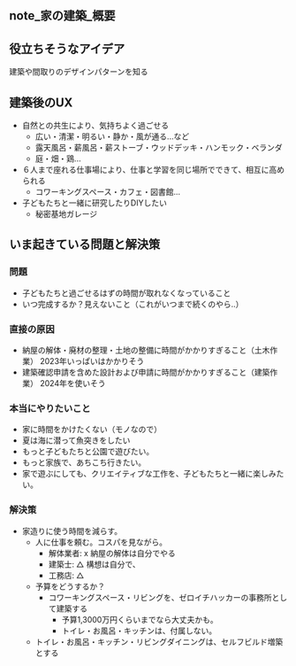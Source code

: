 note_家の建築_概要
---
## 役立ちそうなアイデア
建築や間取りのデザインパターンを知る

## 建築後のUX
- 自然との共生により、気持ちよく過ごせる
  - 広い・清潔・明るい・静か・風が通る...など
  - 露天風呂・薪風呂・薪ストーブ・ウッドデッキ・ハンモック・ベランダ
  - 庭・畑・鶏...
- ６人まで座れる仕事場により、仕事と学習を同じ場所でできて、相互に高められる
  - コワーキングスペース・カフェ・図書館...
- 子どもたちと一緒に研究したりDIYしたい
  - 秘密基地ガレージ

## いま起きている問題と解決策
### 問題
- 子どもたちと過ごせるはずの時間が取れなくなっていること
- いつ完成するか？見えないこと（これがいつまで続くのやら..）

### 直接の原因
- 納屋の解体・廃材の整理・土地の整備に時間がかかりすぎること（土木作業） 2023年いっぱいはかかりそう
- 建築確認申請を含めた設計および申請に時間がかかりすぎること（建築作業） 2024年を使いそう

### 本当にやりたいこと
- 家に時間をかけたくない（モノなので）
- 夏は海に潜って魚突きをしたい
- もっと子どもたちと公園で遊びたい。
- もっと家族で、あちこち行きたい。
- 家で遊ぶにしても、クリエイティブな工作を、子どもたちと一緒に楽しみたい。

### 解決策
- 家造りに使う時間を減らす。
  - 人に仕事を頼む。コスパを見ながら。
    - 解体業者: x 納屋の解体は自分でやる
    - 建築士: △ 構想は自分で、
    - 工務店: △
  - 予算をどうするか？
    - コワーキングスペース・リビングを、ゼロイチハッカーの事務所として建築する
      - 予算1,3000万円くらいまでなら大丈夫かも。
      - トイレ・お風呂・キッチンは、付属しない。
  - トイレ・お風呂・キッチン・リビングダイニングは、セルフビルド増築とする



